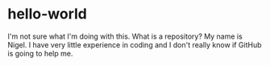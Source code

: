 # hello-world
I'm not sure what I'm doing with this. What is a repository?
My name is Nigel. I have very little experience in coding and I don't really know if GitHub is going to help me.
